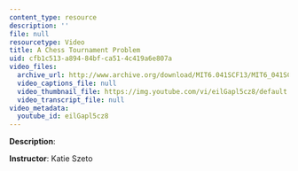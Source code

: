```yaml
---
content_type: resource
description: ''
file: null
resourcetype: Video
title: A Chess Tournament Problem
uid: cfb1c513-a894-84bf-ca51-4c419a6e807a
video_files:
  archive_url: http://www.archive.org/download/MIT6.041SCF13/MIT6_041SCF13_A_Chess_Tournament_Problem_300k.mp4
  video_captions_file: null
  video_thumbnail_file: https://img.youtube.com/vi/eilGapl5cz8/default.jpg
  video_transcript_file: null
video_metadata:
  youtube_id: eilGapl5cz8
---
```


**Description**:

**Instructor**: Katie Szeto